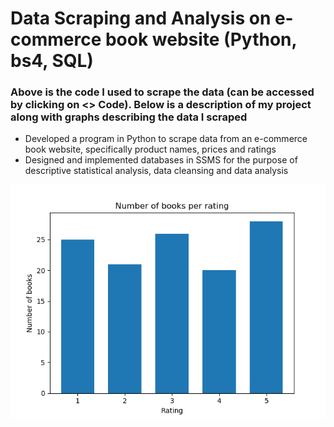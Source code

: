 # Data Scraping and Analysis on e-commerce book website (Python, bs4, SQL)
### Above is the code I used to scrape the data (can be accessed by clicking on <> Code). Below is a description of my project along with graphs describing the data I scraped
- Developed a program in Python to scrape data from an e-commerce book website, specifically product names, prices and ratings
- Designed and implemented databases in SSMS for the purpose of descriptive statistical analysis, data cleansing and data analysis

![Image](Figure_1.png)
